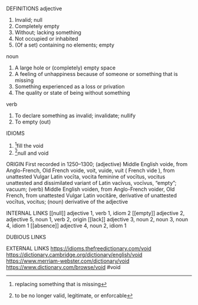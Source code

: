 DEFINITIONS
adjective
1. Invalid; null
2. Completely empty
3. Without; lacking something
4. Not occupied or inhabited
5. (Of a set) containing no elements; empty

noun
1. A large hole or (completely) empty space
2. A feeling of unhappiness because of someone or something that is missing
3. Something experienced as a loss or privation
4. The quality or state of being without something

verb
1. To declare something as invalid; invalidate; nullify
2. To empty (out)


IDIOMS
 1. [^1]fill the void
 2. [^2]null and void

ORIGIN
First recorded in 1250–1300; (adjective) Middle English voide, from Anglo-French, Old French voide, voit, vuide, vuit ( French vide ), from unattested Vulgar Latin vocīta, vocita feminine of vocītus, vocitus unattested and dissimilated variant of Latin vacīvus, vocīvus, “empty”; vacuum; (verb) Middle English voiden, from Anglo-French voider, Old French, from unattested Vulgar Latin vocitāre, derivative of unattested vocītus, vocitus; (noun) derivative of the adjective

INTERNAL LINKS
[[null]] adjective 1, verb 1, idiom 2
[[empty]] adjective 2, adjective 5, noun 1, verb 2, origin
[[lack]] adjective 3, noun 2, noun 3, noun 4, idiom 1
[[absence]] adjective 4, noun 2, idiom 1


DUBIOUS LINKS


EXTERNAL LINKS
https://idioms.thefreedictionary.com/void
https://dictionary.cambridge.org/dictionary/english/void
https://www.merriam-webster.com/dictionary/void
https://www.dictionary.com/browse/void
#void

[^1]: replacing something that is missing

[^2]: to be no longer valid, legitimate, or enforcable
